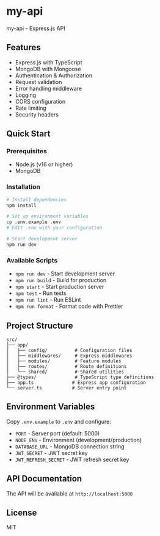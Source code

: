 # my-api

my-api - Express.js API

## Features

- Express.js with TypeScript
- MongoDB with Mongoose
- Authentication & Authorization
- Request validation
- Error handling middleware
- Logging
- CORS configuration
- Rate limiting
- Security headers

## Quick Start

### Prerequisites

- Node.js (v16 or higher)
- MongoDB

### Installation

```bash
# Install dependencies
npm install

# Set up environment variables
cp .env.example .env
# Edit .env with your configuration

# Start development server
npm run dev
```

### Available Scripts

- `npm run dev` - Start development server
- `npm run build` - Build for production
- `npm start` - Start production server
- `npm test` - Run tests
- `npm run lint` - Run ESLint
- `npm run format` - Format code with Prettier

## Project Structure

```
src/
├── app/
│   ├── config/          # Configuration files
│   ├── middlewares/     # Express middlewares
│   ├── modules/         # Feature modules
│   ├── routes/          # Route definitions
│   └── shared/          # Shared utilities
├── @types/              # TypeScript type definitions
├── app.ts              # Express app configuration
└── server.ts           # Server entry point
```

## Environment Variables

Copy `.env.example` to `.env` and configure:

- `PORT` - Server port (default: 5000)
- `NODE_ENV` - Environment (development/production)
- `DATABASE_URL` - MongoDB connection string
- `JWT_SECRET` - JWT secret key
- `JWT_REFRESH_SECRET` - JWT refresh secret key

## API Documentation

The API will be available at `http://localhost:5000`

## License

MIT
